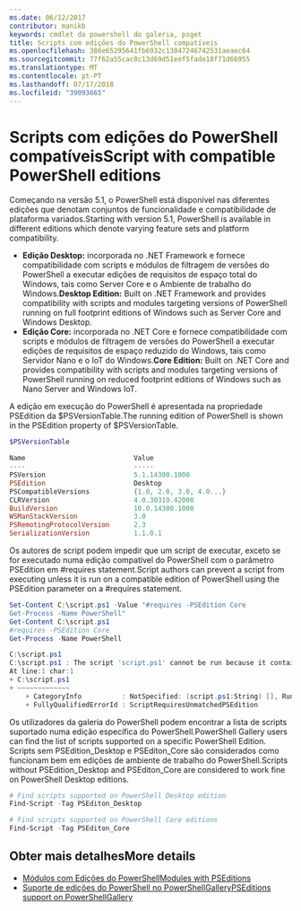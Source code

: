 ```yaml
---
ms.date: 06/12/2017
contributor: manikb
keywords: cmdlet do powershell do galeria, psget
title: Scripts com edições do PowerShell compatíveis
ms.openlocfilehash: 386e65295641fb6932c13047246742531aeaec64
ms.sourcegitcommit: 77f62a55cac8c13d69d51eef5fade18f71d66955
ms.translationtype: MT
ms.contentlocale: pt-PT
ms.lasthandoff: 07/17/2018
ms.locfileid: "39093665"
---
```

# <a name="script-with-compatible-powershell-editions"></a><span data-ttu-id="9b95a-103">Scripts com edições do PowerShell compatíveis</span><span class="sxs-lookup"><span data-stu-id="9b95a-103">Script with compatible PowerShell editions</span></span>

<span data-ttu-id="9b95a-104">Começando na versão 5.1, o PowerShell está disponível nas diferentes edições que denotam conjuntos de funcionalidade e compatibilidade de plataforma variados.</span><span class="sxs-lookup"><span data-stu-id="9b95a-104">Starting with version 5.1, PowerShell is available in different editions which denote varying feature sets and platform compatibility.</span></span>

- <span data-ttu-id="9b95a-105">**Edição Desktop:** incorporada no .NET Framework e fornece compatibilidade com scripts e módulos de filtragem de versões do PowerShell a executar edições de requisitos de espaço total do Windows, tais como Server Core e o Ambiente de trabalho do Windows.</span><span class="sxs-lookup"><span data-stu-id="9b95a-105">**Desktop Edition:** Built on .NET Framework and provides compatibility with scripts and modules targeting versions of PowerShell running on full footprint editions of Windows such as Server Core and Windows Desktop.</span></span>
- <span data-ttu-id="9b95a-106">**Edição Core:** incorporada no .NET Core e fornece compatibilidade com scripts e módulos de filtragem de versões do PowerShell a executar edições de requisitos de espaço reduzido do Windows, tais como Servidor Nano e o IoT do Windows.</span><span class="sxs-lookup"><span data-stu-id="9b95a-106">**Core Edition:** Built on .NET Core and provides compatibility with scripts and modules targeting versions of PowerShell running on reduced footprint editions of Windows such as Nano Server and Windows IoT.</span></span>

<span data-ttu-id="9b95a-107">A edição em execução do PowerShell é apresentada na propriedade PSEdition da $PSVersionTable.</span><span class="sxs-lookup"><span data-stu-id="9b95a-107">The running edition of PowerShell is shown in the PSEdition property of $PSVersionTable.</span></span>

```powershell
$PSVersionTable

Name                           Value
----                           -----
PSVersion                      5.1.14300.1000
PSEdition                      Desktop
PSCompatibleVersions           {1.0, 2.0, 3.0, 4.0...}
CLRVersion                     4.0.30319.42000
BuildVersion                   10.0.14300.1000
WSManStackVersion              3.0
PSRemotingProtocolVersion      2.3
SerializationVersion           1.1.0.1
```

<span data-ttu-id="9b95a-108">Os autores de script podem impedir que um script de executar, exceto se for executado numa edição compatível do PowerShell com o parâmetro PSEdition em #requires statement.</span><span class="sxs-lookup"><span data-stu-id="9b95a-108">Script authors can prevent a script from executing unless it is run on a compatible edition of PowerShell using the PSEdition parameter on a #requires statement.</span></span>

```powershell
Set-Content C:\script.ps1 -Value "#requires -PSEdition Core
Get-Process -Name PowerShell"
Get-Content C:\script.ps1
#requires -PSEdition Core
Get-Process -Name PowerShell

C:\script.ps1
C:\script.ps1 : The script 'script.ps1' cannot be run because it contained a "#requires" statement for PowerShell Core edition. The edition of PowerShell that is required by the script does not match the currently running PowerShell Desktop edition.
At line:1 char:1
+ C:\script.ps1
+ ~~~~~~~~~~~~~
    + CategoryInfo          : NotSpecified: (script.ps1:String) [], RuntimeException
    + FullyQualifiedErrorId : ScriptRequiresUnmatchedPSEdition
```

<span data-ttu-id="9b95a-109">Os utilizadores da galeria do PowerShell podem encontrar a lista de scripts suportado numa edição específica do PowerShell.</span><span class="sxs-lookup"><span data-stu-id="9b95a-109">PowerShell Gallery users can find the list of scripts supported on a specific PowerShell Edition.</span></span>
<span data-ttu-id="9b95a-110">Scripts sem PSEdition_Desktop e PSEditon_Core são considerados como funcionam bem em edições de ambiente de trabalho do PowerShell.</span><span class="sxs-lookup"><span data-stu-id="9b95a-110">Scripts without PSEdition_Desktop and PSEditon_Core are considered to work fine on PowerShell Desktop editions.</span></span>

```powershell
# Find scripts supported on PowerShell Desktop edition
Find-Script -Tag PSEditon_Desktop

# Find scripts supported on PowerShell Core editions
Find-Script -Tag PSEditon_Core
```

## <a name="more-details"></a><span data-ttu-id="9b95a-111">Obter mais detalhes</span><span class="sxs-lookup"><span data-stu-id="9b95a-111">More details</span></span>

- [<span data-ttu-id="9b95a-112">Módulos com Edições do PowerShell</span><span class="sxs-lookup"><span data-stu-id="9b95a-112">Modules with PSEditions</span></span>](module-psedition-support.md)
- [<span data-ttu-id="9b95a-113">Suporte de edições do PowerShell no PowerShellGallery</span><span class="sxs-lookup"><span data-stu-id="9b95a-113">PSEditions support on PowerShellGallery</span></span>](../how-to/finding-items/searching-by-psedition.md)